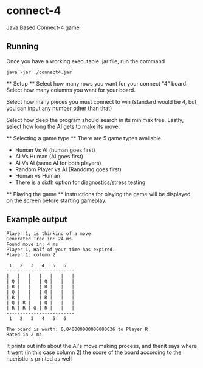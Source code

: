 # connect-4
Java Based Connect-4 game

## Running
Once you have a working executable .jar file, run the command
```
java -jar ./connect4.jar
```

** Setup **
Select how many rows you want for your connect "4" board.
Select how many columns you want for your board.

Select how many pieces you must connect to win (standard would be 4, but you can input any number other than that)

Select how deep the program should search in its minimax tree.
Lastly, select how long the AI gets to make its move.

** Selecting a game type **
There are 5 game types available.
- Human Vs AI (human goes first)
- AI Vs Human (AI goes first)
- Ai Vs Ai (same AI for  both players)
- Random Player vs AI (Randomg goes first)
- Human vs Human
- There is a sixth option for diagnostics/stress testing

** Playing the game **
Instructions for playing the game will be displayed on the screen before starting gameplay.

## Example output
```
Player 1, is thinking of a move.
Generated Tree in: 24 ms
Found move in: 4 ms
Player 1, Half of your time has expired.
Player 1: column 2

 1   2   3   4   5   6
-------------------------
|   |   |   |   |   |   |
| Q |   |   | Q |   |   |
| R |   |   | R |   |   |
| Q |   |   | Q |   |   |
| R |   |   | R |   |   |
| Q | R |   | Q |   |   |
| R | R | Q | R |   |   |
-------------------------
 1   2   3   4   5   6

The board is worth: 0.040000000000000036 to Player R
Rated in 2 ms
```

It prints out info about the AI's move making process, and thenit says where it went (in this case column 2)
the score of the board according to the hueristic is printed as well
